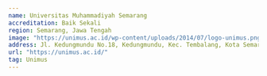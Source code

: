 ```yaml
---
name: Universitas Muhammadiyah Semarang
accreditation: Baik Sekali
region: Semarang, Jawa Tengah
image: "https://unimus.ac.id/wp-content/uploads/2014/07/logo-unimus.png"
address: Jl. Kedungmundu No.18, Kedungmundu, Kec. Tembalang, Kota Semarang, Jawa Tengah 50273
url: "https://unimus.ac.id/"
tag: Unimus
---
```

